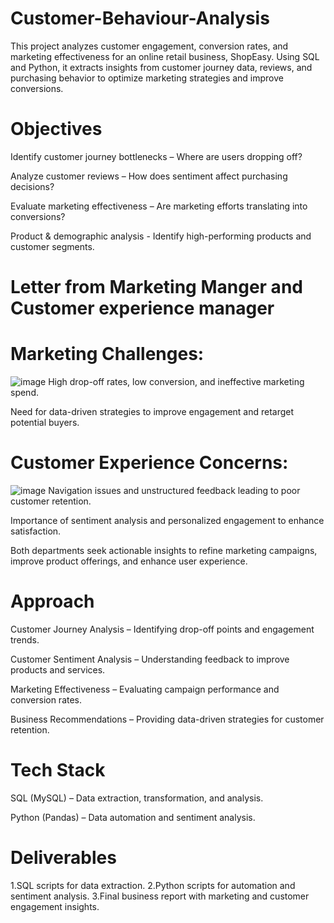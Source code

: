 # Customer-Behaviour-Analysis
This project analyzes customer engagement, conversion rates, and marketing effectiveness for an online retail business, ShopEasy. Using SQL and Python, it extracts insights from customer journey data, reviews, and purchasing behavior to optimize marketing strategies and improve conversions.
# Objectives
Identify customer journey bottlenecks – Where are users dropping off?

Analyze customer reviews – How does sentiment affect purchasing decisions?

Evaluate marketing effectiveness – Are marketing efforts translating into conversions?

Product & demographic analysis - Identify high-performing products and customer segments.
# Letter from Marketing Manger and Customer experience manager
# Marketing Challenges:
![image](https://github.com/user-attachments/assets/e4ca4147-7078-4535-8722-0e9e66e127f1)
High drop-off rates, low conversion, and ineffective marketing spend.

Need for data-driven strategies to improve engagement and retarget potential buyers.

# Customer Experience Concerns:
![image](https://github.com/user-attachments/assets/1511edf6-6627-47f0-a279-dd15508c1031)
Navigation issues and unstructured feedback leading to poor customer retention.

Importance of sentiment analysis and personalized engagement to enhance satisfaction.

Both departments seek actionable insights to refine marketing campaigns, improve product offerings, and enhance user experience.

# Approach
Customer Journey Analysis – Identifying drop-off points and engagement trends.

Customer Sentiment Analysis – Understanding feedback to improve products and services.

Marketing Effectiveness – Evaluating campaign performance and conversion rates.

Business Recommendations – Providing data-driven strategies for customer retention.

# Tech Stack
SQL (MySQL) – Data extraction, transformation, and analysis.

Python (Pandas) – Data automation and sentiment analysis.

# Deliverables
 1.SQL scripts for data extraction.
 2.Python scripts for automation and sentiment analysis.
 3.Final business report with marketing and customer engagement insights.
 

